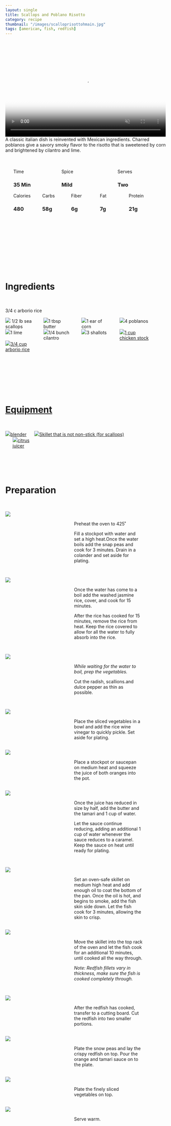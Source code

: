 ```yaml
---
layout: single
title: Scallops and Poblano Risotto
category: recipe
thumbnail: "/images/scalloprisottohmain.jpg"
tags: [american, fish, redfish]
---
```

<div id="spacer"></div>

<div id="backgroundvideo">
  <video width="100%" autoplay loop muted class="banner__video" poster="/images/scalloprisottohmain.jpg">
  <source src="/images/scalloprisotto.mp4" type="video/mp4"></video>
</div>

<div id="recipedescription">
A classic italian dish is reinvented with Mexican ingredients. Charred poblanos give a savory smoky flavor to the risotto that is sweetened by corn and brightened by cilantro and lime.
<div id="spacer"></div>

<div id= "recipedetails">
<div id= "time"> Time </div>
<div id= "spice"> Spice </div>
<div id= "serves"> Serves </div>
</div>

<div id= "recipedetails">
<div id= "time"><h3> 35 Min</h3> </div>
<div id= "spice"><h3> Mild</h3> </div>
<div id= "serves"><h3> Two </h3> </div>
</div>

<div id="spacer"></div>

<div id= "nutrition">
<div id="calories"> Calories </div>
<div id="carbs"> Carbs </div>
<div id="fiber"> Fiber </div>
<div id="fat"> Fat </div>
<div id="protein"> Protein </div>
</div>

<div id= "nutrition">
<div id="calories"><h3> 480 </h3> </div>
<div id="carbs"><h3> 58g</h3> </div>
<div id="fiber"><h3> 6g</h3> </div>
<div id="fat"><h3> 7g</h3> </div>
<div id="protein"><h3> 21g</h3> </div>
</div>

<div id= "ingredienthdr">
<h1>Ingredients</h1>
</div>

3/4 c arborio rice

<div id="ingredients">
<div id="ingredientone"><img src="/images/scallops.jpeg"/> 1/2 lb sea scallops </div>
<div id="ingredienttwo"><img src="/images/butter.jpeg"/>1 tbsp butter</div>
<div id="ingredientthree"><img src="/images/snowpeas.jpeg"/>1 ear of corn</div>
<div id="ingredientfour"><img src="/images/radish.jpeg"/>4 poblanos</div>
</div>

<div id="ingredients">
<div id="ingredientone"><img src="/images/lime.jpeg"/>1 lime</div>
<div id="ingredienttwo"><img src="/images/cilantro.jpeg"/>1/4 bunch cilantro</div>
<div id="ingredientthree"><img src="/images/3shallots.jpeg"/>3 shallots</div>
<div id="ingredientfour"><a href="https://www.amazon.com/Savory-Choice-Chicken-Broth-Concentrate/dp/B002HQUZIM/ref=as_li_ss_tl?s=grocery&ie=UTF8&qid=1482454407&sr=1-1&keywords=chicken+stock+concentrate&linkCode=ll1&tag=cilalime09-20&linkId=bd0b06086a845ab2851f7a2c60477eb6"><img src="/images/chickenstock.jpeg"/>1 cup chicken stock</a></div>
</div>

<div id="ingredients">
<div id="ingredientone"><a href="https://www.amazon.com/Campanini-Vialone-Nano-Semifino-16/dp/B000XMQ9Z0/ref=as_li_ss_tl?s=grocery&rps=1&ie=UTF8&qid=1482454508&sr=1-4&keywords=arborio&refinements=p_85:2470955011,p_36:698503011&linkCode=ll1&tag=cilalime09-20&linkId=9db6a43b0d813b860954c8591f387e2b"/><img src="/images/arborio.jpeg"/>3/4 cup arborio rice</div>

<div id= "equipmenthdr">
<h1>Equipment</h1>
</div>

<div id="equipment">
<div id="equipmentone"><a href="https://www.amazon.com/Breville-BBL605XL-Hemisphere-Control-Blender/dp/B005I72LMU/ref=as_li_ss_tl?s=kitchen&rps=1&ie=UTF8&qid=1481601822&sr=1-14&keywords=blender&refinements=p_85:2470955011,p_36:1253526011&linkCode=ll1&tag=cilalime09-20&linkId=b637316d3937e7e1c15e28b6e74a1c97"><img src="/images/blender.jpeg"/>blender</a></div>
<div id="equipmentwo"><a href="https://www.amazon.com/All-Clad-Stainless-Tri-Ply-Dishwasher-Cookware/dp/B004T6MSIS/ref=as_li_ss_tl?s=grocery&ie=UTF8&qid=1482454672&sr=8-1&keywords=all+clad+skillet&th=1&linkCode=ll1&tag=cilalime09-20&linkId=787618f0f49c025ff9cd0cc7d53b0bfa"><img src="/images/skillet.jpeg"/>Skillet that is not non-stick (for scallops)</a></div>
<div id="equipmentthree"><a href="https://www.amazon.com/Chefn-FreshForce-Citrus-Juicer-Lemon/dp/B002XOB0P0/ref=as_li_ss_tl?s=kitchen&ie=UTF8&qid=1482038971&sr=1-2-spons&keywords=citrus+juicer&psc=1&linkCode=ll1&tag=cilalime09-20&linkId=fead6ab94c6288d353210420231dcb8a"><img src="/images/citrusjuicer.jpeg"/>citrus juicer </a></div>

<div id="preparation">
<h1>Preparation</h1>
</div>

<div id="instruction">
<div id="image"><img src="/images/orangeredfish1.jpeg"/> </div>
<div id="step">Preheat the oven to 425˚

<p>Fill a stockpot with water and set a high heat.Once the water boils add the snap peas and cook for 3 minutes. Drain in a colander and set aside for plating.</p></div>
</div>

<div id="instruction">
<div id="image"><img src="/images/orangeredfish2.jpeg"/> </div>
<div id="step">Once the water has come to a boil add the washed jasmine rice, cover, and cook for 15 minutes.
<p>After the rice has cooked for 15 minutes, remove the rice from heat. Keep the rice covered to allow for all the water to fully absorb into the rice.</p></div>
</div>

<div id="instruction">
<div id="image"><img src="/images/orangeredfish3.jpeg"/> </div>
<div id="step"><i>While waiting for the water to boil, prep the vegetables.</i> 
<p>Cut the radish, scallions.and dulce pepper as thin as possible.<p></div>
</div>

<div id="instruction">
<div id="image"><img src="/images/orangeredfish4.jpeg"/> </div>
<div id="step">Place the sliced vegetables in a bowl and add the rice wine vinegar to quickly pickle. Set aside for plating.</div>
</div>

<div id="instruction">
<div id="image"><img src="/images/orangeredfish5.jpeg"/> </div>
<div id="step">Place a stockpot or saucepan on medium heat and squeeze the juice of both oranges into the pot.</div>
</div>

<div id="instruction">
<div id="image"><img src="/images/orangeredfish6.jpeg"/> </div>
<div id="step">Once the juice has reduced in size by half, add the butter and the tamari and 1 cup of water. 
<p>Let the sauce continue reducing, adding an additional 1 cup of water whenever the sauce reduces to a caramel. Keep the sauce on heat until ready for plating.</p></div>
</div>

<div id="instruction">
<div id="image"><img src="/images/orangeredfish7.jpeg"/> </div>
<div id="step">Set an oven-safe skillet on medium high heat and add enough oil to coat the bottom of the pan. Once the oil is hot, and begins to smoke, add the fish skin side down. Let the fish cook for 3 minutes, allowing the skin to crisp.</div>
</div>

<div id="instruction">
<div id="image"><img src="/images/orangeredfish8.jpeg"/> </div>
<div id="step">Move the skillet into the top rack of the oven and let the fish cook for an additional 10 minutes, until cooked all the way through.
<p><i>Note: Redfish fillets vary in thickness, make sure the fish is cooked completely through.</i></p></div>
</div>

<div id="instruction">
<div id="image"><img src="/images/orangeredfish9.jpeg"/> </div>
<div id="step">After the redfish has cooked, transfer to a cutting board. Cut the redfish into two smaller portions.</div>
</div>

<div id="instruction">
<div id="image"><img src="/images/orangeredfish10.jpeg"/> </div>
<div id="step">Plate the snow peas and lay the crispy redfish on top. Pour the orange and tamari sauce on to the plate.</div>
</div>

<div id="instruction">
<div id="image"><img src="/images/orangeredfish11.jpeg"/> </div>
<div id="step">Plate the finely sliced vegetables on top.</div>
</div>


<div id="instruction">
<div id="image"><img src="/images/cottagepie9.jpeg"/> </div>
<div id="step"> Serve warm. </div>
</div>

<style>
#backgroundvideo {
  width: 100%;
}
  
#banner__video {
    }

#overlay {
 }

#recipedetails { width: 100%; display:inline-block; float: left;}
#time { width: 30%; float: left; margin-left: 5%}
#spice { width: 30%; float: left;}
#serves { width 30%; float: left; margin-left: 5%;}
.clear {clear:both;}

#spacer {padding-top:50px;}

#nutrition { width: 100%; display:inline-block;}
#calories { width: 18%; float: left; margin-left: 5%;}
#carbs { width: 18%; float: left; margin-left: 0%;}
#fiber { width: 18%; float: left; margin-left: 0%;}
#fat { width: 18%; float: left; margin-left: 0%;}
#protein { width: 18%; float: left; margin-right:5%;}
.clear {clear:both;}

#ingredienthdr { margin-top:200px; margin-bottom: 50px; font-family: $serif;}

#ingredients { width: 95%; display:inline-block;}
#ingredientone { width: 20%; float:left;}
#ingredienttwo { width: 20%; float:left; margin-left: 5%;}
#ingredientthree { width:20%; float:left; margin-left: 5%;}
#ingredientfour { width:20%; float:left; margin-left: 5%;}
.clear {clear:both;}

#equipmenthdr { margin-top:200px; margin-bottom:50px; font-family: $serif;}

#equipment { width: 95%; display:inline-block;}
#equipmentone { width: 20%; float:left;}
#equipmenttwo { width: 20%; float:left; margin-left: 5%;}
#equipmentthree { width:20%; float:left; margin-left: 5%;}
#equipmentfour { width:20%; float:left; margin-left: 5%;}
.clear {clear:both;}

#preparation { margin-top: 150px; margin-bottom: 50px; font-family: $serif;}

#instruction { width:95%; display:inline-block;}
#image { width: 40%; float:left;}
#step { width: 50%; float:right; margin-top: 30px; margin-bottom: 30px;}
.clear {clear:both;}
</style>
